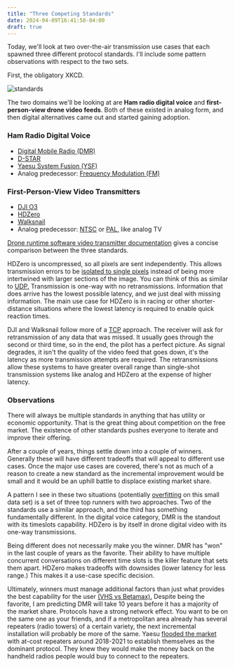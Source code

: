 ```yaml
---
title: "Three Competing Standards"
date: 2024-04-09T16:41:58-04:00
draft: true
---
```


Today, we'll look at two over-the-air transmission use cases that each spawned three different protocol standards. I'll include some pattern observations with respect to the two sets.

First, the obligatory XKCD.

![standards](https://imgs.xkcd.com/comics/standards.png)

The two domains we'll be looking at are **Ham radio digital voice** and **first-person-view drone video feeds**. Both of these existed in analog form, and then digital alternatives came out and started gaining adoption.

### Ham Radio Digital Voice

- [Digital Mobile Radio (DMR)](https://en.wikipedia.org/wiki/Digital_mobile_radio)
- [D-STAR](https://en.wikipedia.org/wiki/D-STAR)
- [Yaesu System Fusion (YSF)](https://systemfusion.yaesu.com/what-is-system-fusion/)
- Analog predecessor: [Frequency Modulation (FM)](https://en.wikipedia.org/wiki/Frequency_modulation)

### First-Person-View Video Transmitters

- [DJI O3](https://www.dji.com/o3-air-unit)
- [HDZero](https://www.hd-zero.com/technology)
- [Walksnail](https://caddxfpv.com/)
- Analog predecessor: [NTSC](https://en.wikipedia.org/wiki/NTSC) or [PAL,](https://en.wikipedia.org/wiki/PAL) like analog TV

[Drone runtime software video transmitter documentation](https://betaflight.com/docs/wiki/getting-started/hardware/vtx) gives a concise comparison between the three standards.

HDZero is uncompressed, so all pixels are sent independently. This allows transmission errors to be [isolated to single pixels](https://www.hd-zero.com/motion-clarity) instead of being more intertwined with larger sections of the image. You can think of this as similar to [UDP.](https://en.wikipedia.org/wiki/User_Datagram_Protocol) Transmission is one-way with no retransmissions. Information that does arrive has the lowest possible latency, and we just deal with missing information. The main use case for HDZero is in racing or other shorter-distance situations where the lowest latency is required to enable quick reaction times.

DJI and Walksnail follow more of a [TCP](https://en.wikipedia.org/wiki/Transmission_Control_Protocol) approach. The receiver will ask for retransmission of any data that was missed. It usually goes through the second or third time, so in the end, the pilot has a perfect picture. As signal degrades, it isn't the quality of the video feed that goes down, it's the latency as more transmission attempts are required. The retransmissions allow these systems to have greater overall range than single-shot transmission systems like analog and HDZero at the expense of higher latency.

### Observations

There will always be multiple standards in anything that has utility or economic opportunity. That is the great thing about competition on the free market. The existence of other standards pushes everyone to iterate and improve their offering.

After a couple of years, things settle down into a couple of winners. Generally these will have different tradeoffs that will appeal to different use cases. Once the major use cases are covered, there's not as much of a reason to create a new standard as the incremental improvement would be small and it would be an uphill battle to displace existing market share.

A pattern I see in these two situations (potentially [overfitting](https://en.wikipedia.org/wiki/Overfitting) on this small data set) is a set of three top runners with two approaches. Two of the standards use a similar approach, and the third has something fundamentally different. In the digital voice category, DMR is the standout with its timeslots capability. HDZero is by itself in drone digital video with its one-way transmissions.

Being different does not necessarily make you the winner. DMR has "won" in the last couple of years as the favorite. Their ability to have multiple concurrent conversations on different time slots is the killer feature that sets them apart. HDZero makes tradeoffs with downsides (lower latency for less range.) This makes it a use-case specific decision.

Ultimately, winners must manage additional factors than just what provides the best capability for the user [(VHS vs Betamax).](https://en.wikipedia.org/wiki/Videotape_format_war) Despite being the favorite, I am predicting DMR will take 10 years before it has a majority of the market share. Protocols have a strong network effect. You want to be on the same one as your friends, and if a metropolitan area already has several repeaters (radio towers) of a certain variety, the next incremental installation will probably be more of the same. Yaesu [flooded the market](https://www.facebook.com/groups/YaesuSystemFusionOfficial/posts/1088671291666478/) with at-cost repeaters around 2018-2021 to establish themselves as the dominant protocol. They knew they would make the money back on the handheld radios people would buy to connect to the repeaters.
